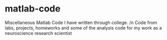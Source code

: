 # matlab-code
Miscellaneous Matlab Code I have written through college. /n
Code from labs, projects, homeworks and some of the analysis code for my work as a neuroscience research scientist
